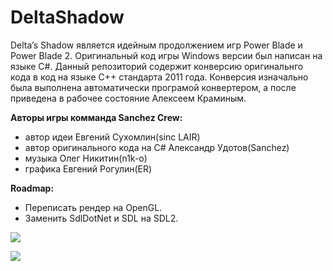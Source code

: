 # DeltaShadow
Delta’s Shadow является идейным продолжением игр Power Blade и Power Blade 2. Оригинальный код игры Windows версии был написан на языке C#. Данный репозиторий содержит конверсию оригинальнго кода в код на языке C++ стандарта 2011 года. Конверсия изначально была выполнена автоматически програмой конвертером, а после приведена в рабочее состояние Алексеем Краминым.

**Авторы игры комманда Sanchez Crew:**
- автор идеи Евгений Сухомлин(sinc LAIR)
- автор оригинального кода на C# Александр Удотов(Sanchez)
- музыка Олег Никитин(n1k-o)
- графика Евгений Рогулин(ER)

**Roadmap:**
- Переписать рендер на OpenGL.
- Заменить SdlDotNet и SDL на SDL2.

![](https://i.ibb.co/ctVSpS2/01.jpg)

![](https://i.ibb.co/hMKYxxC/02.png)

